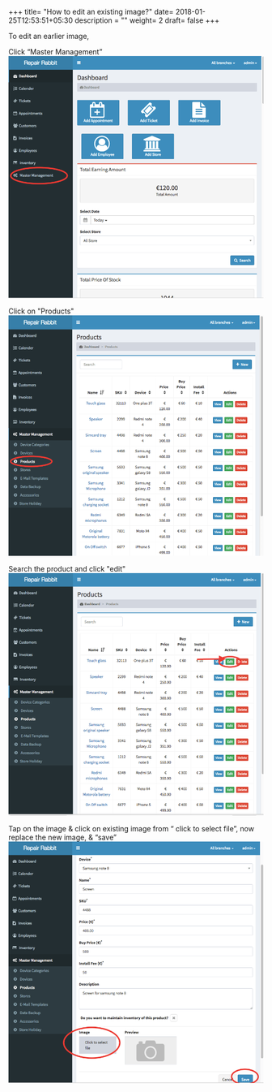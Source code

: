 +++
title= "How to edit an existing image?"
date= 2018-01-25T12:53:51+05:30
description = ""
weight= 2
draft= false
+++

To edit an earlier image, 

Click “Master Management” 
![How to ediat a placed image?](/images/products/how_to_edit_placed_image/go_to_master_management.png)

Click on "Products"
![How to ediat a placed image?](/images/products/how_to_edit_placed_image/select_product.png)

Search the product and click "edit"
![How to ediat a placed image?](/images/products/how_to_edit_placed_image/click_edit.png)

Tap on the image & click on existing image from “ click to select file”, now replace the new image, & “save”   
![How to edit a placed image?](/images/products/how_to_edit_placed_image/tap_on_image_and_replace_the_image_and_save.png)

